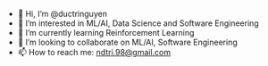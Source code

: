 - 👋 Hi, I’m @ductringuyen
- 👀 I’m interested in ML/AI, Data Science and Software Engineering
- 🌱 I’m currently learning Reinforcement Learning
- 💞️ I’m looking to collaborate on ML/AI, Software Engineering
- 📫 How to reach me: ndtri.98@gmail.com

<!---
ductringuyen/ductringuyen is a ✨ special ✨ repository because its `README.md` (this file) appears on your GitHub profile.
You can click the Preview link to take a look at your changes.
--->
